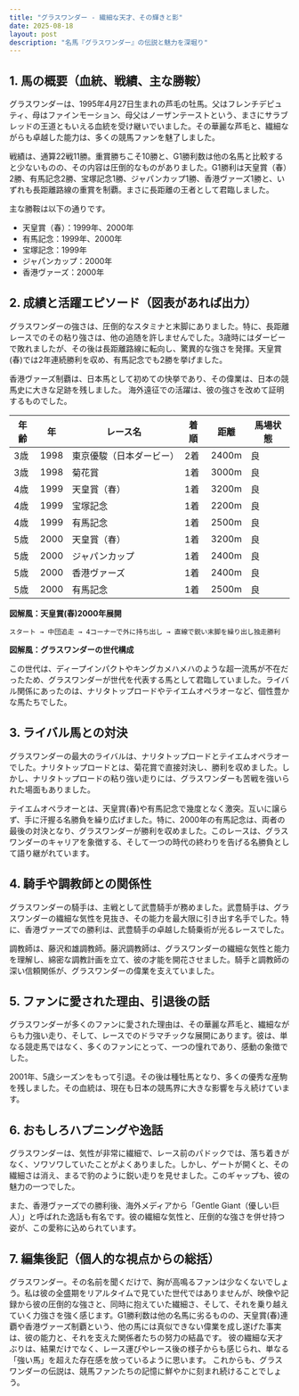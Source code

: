 ```yaml
---
title: "グラスワンダー - 繊細な天才、その輝きと影"
date: 2025-08-18
layout: post
description: "名馬『グラスワンダー』の伝説と魅力を深堀り"
---
```


## 1. 馬の概要（血統、戦績、主な勝鞍）

グラスワンダーは、1995年4月27日生まれの芦毛の牡馬。父はフレンチデピュティ、母はファインモーション、母父はノーザンテーストという、まさにサラブレッドの王道ともいえる血統を受け継いでいました。その華麗な芦毛と、繊細ながらも卓越した能力は、多くの競馬ファンを魅了しました。

戦績は、通算22戦11勝。重賞勝ちこそ10勝と、G1勝利数は他の名馬と比較すると少ないものの、その内容は圧倒的なものがありました。G1勝利は天皇賞（春）2勝、有馬記念2勝、宝塚記念1勝、ジャパンカップ1勝、香港ヴァーズ1勝と、いずれも長距離路線の重賞を制覇。まさに長距離の王者として君臨しました。

主な勝鞍は以下の通りです。

* 天皇賞（春）：1999年、2000年
* 有馬記念：1999年、2000年
* 宝塚記念：1999年
* ジャパンカップ：2000年
* 香港ヴァーズ：2000年


## 2. 成績と活躍エピソード（図表があれば出力）

グラスワンダーの強さは、圧倒的なスタミナと末脚にありました。特に、長距離レースでのその粘り強さは、他の追随を許しませんでした。3歳時にはダービーで敗れましたが、その後は長距離路線に転向し、驚異的な強さを発揮。天皇賞(春)では2年連続勝利を収め、有馬記念でも2勝を挙げました。

香港ヴァーズ制覇は、日本馬として初めての快挙であり、その偉業は、日本の競馬史に大きな足跡を残しました。  海外遠征での活躍は、彼の強さを改めて証明するものでした。

| 年齢 | 年 | レース名 | 着順 | 距離 | 馬場状態 |
|---|---|---|---|---|---|
| 3歳 | 1998 | 東京優駿（日本ダービー） | 2着 | 2400m | 良 |
| 3歳 | 1998 | 菊花賞 | 1着 | 3000m | 良 |
| 4歳 | 1999 | 天皇賞（春） | 1着 | 3200m | 良 |
| 4歳 | 1999 | 宝塚記念 | 1着 | 2200m | 良 |
| 4歳 | 1999 | 有馬記念 | 1着 | 2500m | 良 |
| 5歳 | 2000 | 天皇賞（春） | 1着 | 3200m | 良 |
| 5歳 | 2000 | ジャパンカップ | 1着 | 2400m | 良 |
| 5歳 | 2000 | 香港ヴァーズ | 1着 | 2400m | 良 |
| 5歳 | 2000 | 有馬記念 | 1着 | 2500m | 良 |


**図解風：天皇賞(春)2000年展開**

```
スタート → 中団追走 → 4コーナーで外に持ち出し → 直線で鋭い末脚を繰り出し独走勝利
```

**図解風：グラスワンダーの世代構成**

この世代は、ディープインパクトやキングカメハメハのような超一流馬が不在だったため、グラスワンダーが世代を代表する馬として君臨していました。ライバル関係にあったのは、ナリタトップロードやテイエムオペラオーなど、個性豊かな馬たちでした。


## 3. ライバル馬との対決

グラスワンダーの最大のライバルは、ナリタトップロードとテイエムオペラオーでした。ナリタトップロードとは、菊花賞で直接対決し、勝利を収めました。しかし、ナリタトップロードの粘り強い走りには、グラスワンダーも苦戦を強いられた場面もありました。

テイエムオペラオーとは、天皇賞(春)や有馬記念で幾度となく激突。互いに譲らず、手に汗握る名勝負を繰り広げました。特に、2000年の有馬記念は、両者の最後の対決となり、グラスワンダーが勝利を収めました。このレースは、グラスワンダーのキャリアを象徴する、そして一つの時代の終わりを告げる名勝負として語り継がれています。


## 4. 騎手や調教師との関係性

グラスワンダーの騎手は、主戦として武豊騎手が務めました。武豊騎手は、グラスワンダーの繊細な気性を見抜き、その能力を最大限に引き出す名手でした。特に、香港ヴァーズでの勝利は、武豊騎手の卓越した騎乗術が光るレースでした。

調教師は、藤沢和雄調教師。藤沢調教師は、グラスワンダーの繊細な気性と能力を理解し、綿密な調教計画を立て、彼の才能を開花させました。騎手と調教師の深い信頼関係が、グラスワンダーの偉業を支えていました。


## 5. ファンに愛された理由、引退後の話

グラスワンダーが多くのファンに愛された理由は、その華麗な芦毛と、繊細ながらも力強い走り、そして、レースでのドラマチックな展開にあります。彼は、単なる競走馬ではなく、多くのファンにとって、一つの憧れであり、感動の象徴でした。

2001年、5歳シーズンをもって引退。その後は種牡馬となり、多くの優秀な産駒を残しました。その血統は、現在も日本の競馬界に大きな影響を与え続けています。


## 6. おもしろハプニングや逸話

グラスワンダーは、気性が非常に繊細で、レース前のパドックでは、落ち着きがなく、ソワソワしていたことがよくありました。しかし、ゲートが開くと、その繊細さは消え、まるで豹のように鋭い走りを見せました。このギャップも、彼の魅力の一つでした。

また、香港ヴァーズでの勝利後、海外メディアから「Gentle Giant（優しい巨人）」と呼ばれた逸話も有名です。彼の繊細な気性と、圧倒的な強さを併せ持つ姿が、この愛称に込められています。


## 7. 編集後記（個人的な視点からの総括）

グラスワンダー。その名前を聞くだけで、胸が高鳴るファンは少なくないでしょう。私は彼の全盛期をリアルタイムで見ていた世代ではありませんが、映像や記録から彼の圧倒的な強さと、同時に抱えていた繊細さ、そして、それを乗り越えていく力強さを強く感じます。G1勝利数は他の名馬に劣るものの、天皇賞(春)連覇や香港ヴァーズ制覇という、他の馬には真似できない偉業を成し遂げた事実は、彼の能力と、それを支えた関係者たちの努力の結晶です。  彼の繊細な天才ぶりは、結果だけでなく、レース運びやレース後の様子からも感じられ、単なる「強い馬」を超えた存在感を放っているように思います。  これからも、グラスワンダーの伝説は、競馬ファンたちの記憶に鮮やかに刻まれ続けることでしょう。
